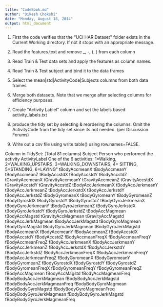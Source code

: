 ```yaml
---
title: "CodeBook.md"
author: "Dikesh Chokshi"
date: "Monday, August 18, 2014"
output: html_document
---
```

1. First the code verifies that the "UCI HAR Dataset" folder exists in the Current Working directory. If not it stops with an appropriate message.

2. Read the features.text and remove _, -, (, ) from each column
3. Read Train & Test data sets and apply the features as column names.
4. Read Train & Test subject and bind it to the data frames
5. Select the mean|std|ActivityCode|Subjects columns from both data frames
6. Merge both datasets. Note that we merge after selecting columns for efficiency purposes.
7. Create "Activity Lablel" column and set the labels based activity_labels.txt
8. produce the tidy set by selecting & reordering the columns. Omit the ActivityCode from the tidy set since its not needed. (per Discussion Forums)
9. Write out a csv file using write.table() using row.names=FALSE.

Column in TidySet: (Total 81 columns)
Subject             Person who performed the activity
ActivityLabel	      One of the 6 activities:  1=Walking, 2=WALKING_UPSTAIRS,
                    3=WALKING_DOWNSTAIRS, 4= SITTING, 5=STANDING, 6=LAYING"
tBodyAccmeanX
tBodyAccmeanY
tBodyAccmeanZ
tBodyAccstdX
tBodyAccstdY
tBodyAccstdZ
tGravityAccmeanX
tGravityAccmeanY
tGravityAccmeanZ
tGravityAccstdX
tGravityAccstdY
tGravityAccstdZ
tBodyAccJerkmeanX
tBodyAccJerkmeanY
tBodyAccJerkmeanZ
tBodyAccJerkstdX
tBodyAccJerkstdY
tBodyAccJerkstdZ
tBodyGyromeanX
tBodyGyromeanY
tBodyGyromeanZ
tBodyGyrostdX
tBodyGyrostdY
tBodyGyrostdZ
tBodyGyroJerkmeanX
tBodyGyroJerkmeanY
tBodyGyroJerkmeanZ
tBodyGyroJerkstdX
tBodyGyroJerkstdY
tBodyGyroJerkstdZ
tBodyAccMagmean
tBodyAccMagstd
tGravityAccMagmean
tGravityAccMagstd
tBodyAccJerkMagmean
tBodyAccJerkMagstd
tBodyGyroMagmean
tBodyGyroMagstd
tBodyGyroJerkMagmean
tBodyGyroJerkMagstd
fBodyAccmeanX
fBodyAccmeanY
fBodyAccmeanZ
fBodyAccstdX
fBodyAccstdY
fBodyAccstdZ
fBodyAccmeanFreqX
fBodyAccmeanFreqY
fBodyAccmeanFreqZ
fBodyAccJerkmeanX
fBodyAccJerkmeanY
fBodyAccJerkmeanZ
fBodyAccJerkstdX
fBodyAccJerkstdY
fBodyAccJerkstdZ
fBodyAccJerkmeanFreqX
fBodyAccJerkmeanFreqY
fBodyAccJerkmeanFreqZ
fBodyGyromeanX
fBodyGyromeanY
fBodyGyromeanZ
fBodyGyrostdX
fBodyGyrostdY
fBodyGyrostdZ
fBodyGyromeanFreqX
fBodyGyromeanFreqY
fBodyGyromeanFreqZ
fBodyAccMagmean
fBodyAccMagstd
fBodyAccMagmeanFreq
fBodyBodyAccJerkMagmean
fBodyBodyAccJerkMagstd
fBodyBodyAccJerkMagmeanFreq
fBodyBodyGyroMagmean
fBodyBodyGyroMagstd
fBodyBodyGyroMagmeanFreq
fBodyBodyGyroJerkMagmean
fBodyBodyGyroJerkMagstd
fBodyBodyGyroJerkMagmeanFreq

